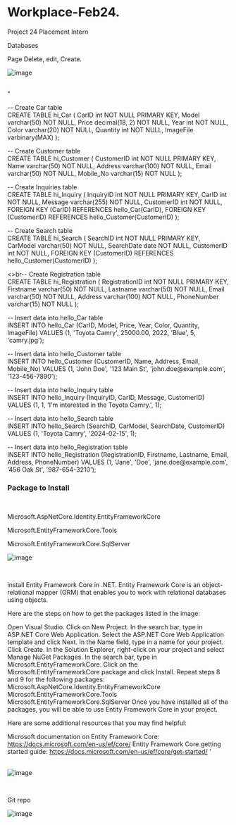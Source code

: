 # Workplace-Feb24.
Project 24 Placement Intern  
<p>Databases

<p>Page Delete, edit, Create. 

![image](https://github.com/Dm2998/Workplace-/assets/114578666/66348a0e-1fea-4a73-a4b2-d0cfcdc738bf)


<br>
"
<p>-- Create Car table
  <br>
CREATE TABLE hi_Car (
  CarID int NOT NULL PRIMARY KEY,
  Model varchar(50) NOT NULL,
  Price decimal(18, 2) NOT NULL,
  Year int NOT NULL,
  Color varchar(20) NOT NULL,
  Quantity int NOT NULL,
  ImageFile  varbinary(MAX)
);

<p>-- Create Customer table
  <br>
CREATE TABLE hi_Customer (
  CustomerID int NOT NULL PRIMARY KEY,
  Name varchar(50) NOT NULL,
  Address varchar(100) NOT NULL,
  Email varchar(50) NOT NULL,
  Mobile_No varchar(15) NOT NULL
);

<p>-- Create Inquiries table
<br>
CREATE TABLE hi_Inquiry (
  InquiryID int NOT NULL PRIMARY KEY,
  CarID int NOT NULL,
  Message varchar(255) NOT NULL,
  CustomerID int NOT NULL,
  FOREIGN KEY (CarID) REFERENCES hello_Car(CarID),
  FOREIGN KEY (CustomerID) REFERENCES hello_Customer(CustomerID)
);

<p>-- Create Search table
  <br>
CREATE TABLE hi_Search (
  SearchID int NOT NULL PRIMARY KEY,
  CarModel varchar(50) NOT NULL,
  SearchDate date NOT NULL,
  CustomerID int NOT NULL,
  FOREIGN KEY (CustomerID) REFERENCES hello_Customer(CustomerID)
);

<>br-- Create Registration table
<br>
CREATE TABLE hi_Registration (
  RegistrationID int NOT NULL PRIMARY KEY,
  Firstname varchar(50) NOT NULL,
  Lastname varchar(50) NOT NULL,
  Email varchar(50) NOT NULL,
  Address varchar(100) NOT NULL,
  PhoneNumber varchar(15) NOT NULL
);





<p>-- Insert data into hello_Car table
<br>
INSERT INTO hello_Car (CarID, Model, Price, Year, Color, Quantity, ImageFile)
VALUES (1, 'Toyota Camry', 25000.00, 2022, 'Blue', 5, 'camry.jpg');

<p>-- Insert data into hello_Customer table
<br>
  INSERT INTO hello_Customer (CustomerID, Name, Address, Email, Mobile_No)
VALUES (1, 'John Doe', '123 Main St', 'john.doe@example.com', '123-456-7890');

<p>-- Insert data into hello_Inquiry table
<br>
INSERT INTO hello_Inquiry (InquiryID, CarID, Message, CustomerID)
VALUES (1, 1, 'I'm interested in the Toyota Camry.', 1);

<p>-- Insert data into hello_Search table
<br>
INSERT INTO hello_Search (SearchID, CarModel, SearchDate, CustomerID)
VALUES (1, 'Toyota Camry', '2024-02-15', 1);

<p>-- Insert data into hello_Registration table

  <br>
  INSERT INTO hello_Registration (RegistrationID, Firstname, Lastname, Email, Address, PhoneNumber)
VALUES (1, 'Jane', 'Doe', 'jane.doe@example.com', '456 Oak St', '987-654-3210');



<br>
<h3> Package to Install</h3>

<br>
<p>Microsoft.AspNetCore.Identity.EntityFrameworkCore
<p>Microsoft.EntityFrameworkCore.Tools
<p>Microsoft.EntityFrameworkCore.SqlServer


<br>

![image](https://github.com/Dm2998/Workplace-/assets/114578666/6c98f9e1-aae5-43b5-94b6-49bba3cf69fa)

<br>

install Entity Framework Core in .NET. Entity Framework Core is an object-relational mapper (ORM) that enables you to work with relational databases using objects.

Here are the steps on how to get the packages listed in the image:

Open Visual Studio.
Click on New Project.
In the search bar, type in ASP.NET Core Web Application.
Select the ASP.NET Core Web Application template and click Next.
In the Name field, type in a name for your project.
Click Create.
In the Solution Explorer, right-click on your project and select Manage NuGet Packages.
In the search bar, type in Microsoft.EntityFrameworkCore.
Click on the Microsoft.EntityFrameworkCore package and click Install.
Repeat steps 8 and 9 for the following packages:
Microsoft.AspNetCore.Identity.EntityFrameworkCore
Microsoft.EntityFrameworkCore.Tools
Microsoft.EntityFrameworkCore.SqlServer
Once you have installed all of the packages, you will be able to use Entity Framework Core in your project.

Here are some additional resources that you may find helpful:

Microsoft documentation on Entity Framework Core: https://docs.microsoft.com/en-us/ef/core/
Entity Framework Core getting started guide: https://docs.microsoft.com/en-us/ef/core/get-started/
'
<br>
<br>

![image](https://github.com/Dm2998/Workplace-/assets/114578666/986c5171-c43d-4278-8e61-ffdebbfb0c0a)


<br>

Git repo


![image](https://github.com/Dm2998/Workplace-/assets/114578666/cfecc3fa-3eb0-49dd-b3bc-6a2c92a47ec7)





